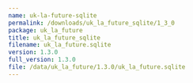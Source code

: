 ```yaml
---
name: uk-la-future-sqlite
permalink: /downloads/uk_la_future_sqlite/1_3_0
package: uk_la_future
title: uk_la_future_sqlite
filename: uk_la_future.sqlite
version: 1.3.0
full_version: 1.3.0
file: /data/uk_la_future/1.3.0/uk_la_future.sqlite
---
```


